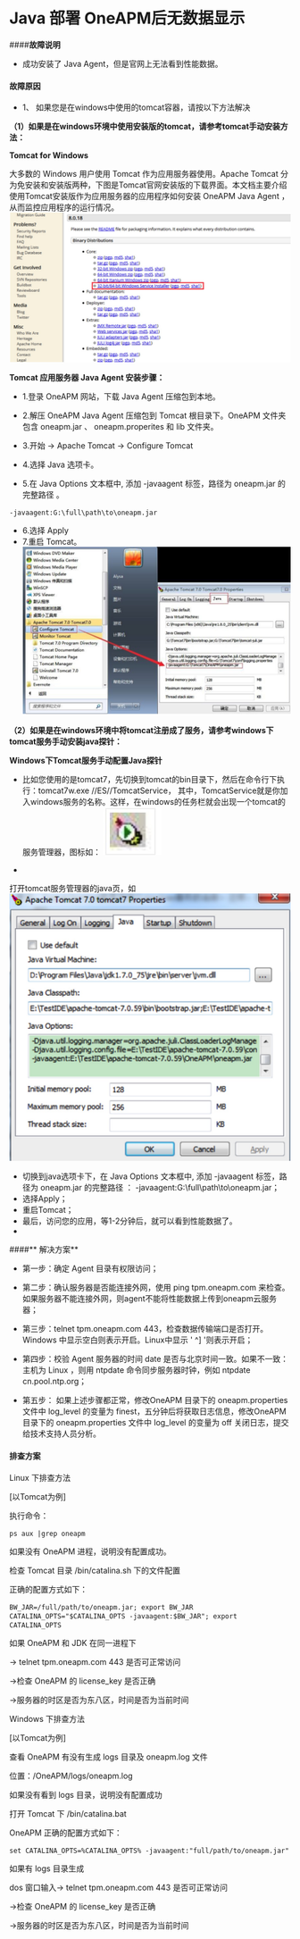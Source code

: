# Java 部署 OneAPM后无数据显示

####**故障说明**

* 成功安装了 Java Agent，但是官网上无法看到性能数据。


#### **故障原因**


* 1、 如果您是在windows中使用的tomcat容器，请按以下方法解决

 **（1）如果是在windows环境中使用安装版的tomcat，请参考tomcat手动安装方法：**
  
  **Tomcat for Windows**
  
  大多数的 Windows 用户使用 Tomcat 作为应用服务器使用。Apache Tomcat 分为免安装和安装版两种，下图是Tomcat官网安装版的下载界面。本文档主要介绍使用Tomcat安装版作为应用服务器的应用程序如何安装 OneAPM Java Agent ，从而监控应用程序的运行情况。
  ![](tom01.png)
  
 **Tomcat 应用服务器 Java Agent 安装步骤：**
 
   * 1.登录 OneAPM 网站，下载 Java Agent 压缩包到本地。

   * 2.解压 OneAPM Java Agent 压缩包到 Tomcat 根目录下。OneAPM 文件夹包含 oneapm.jar 、 oneapm.properites 和 lib 文件夹。

  * 3.开始 -> Apache Tomcat -> Configure Tomcat

  * 4.选择 Java 选项卡。

  * 5.在 Java Options 文本框中, 添加 -javaagent 标签，路径为 oneapm.jar 的完整路径 。

   ```
   -javaagent:G:\full\path\to\oneapm.jar
   ```

 * 6.选择 Apply
 * 7.重启 Tomcat。
![](tomcat02.png)


**（2）如果是在windows环境中将tomcat注册成了服务，请参考windows下tomcat服务手动安装java探针：**

 **Windows下Tomcat服务手动配置Java探针**
 *  比如您使用的是tomcat7，先切换到tomcat的bin目录下，然后在命令行下执行：tomcat7w.exe //ES//TomcatService， 其中，TomcatService就是你加入windows服务的名称。这样，在windows的任务栏就会出现一个tomcat的服务管理器，图标如：
 ![](tomcat03.png)

* 
打开tomcat服务管理器的java页，如
![](tomcat4.png)

* 切换到java选项卡下，在 Java Options 文本框中, 添加 -javaagent 标签，路径为 oneapm.jar 的完整路径 ：
-javaagent:G:\full\path\to\oneapm.jar；
* 选择Apply；
* 重启Tomcat；
* 最后，访问您的应用，等1-2分钟后，就可以看到性能数据了。
* 


####** 解决方案**
* 第一步：确定 Agent 目录有权限访问；


* 第二步：确认服务器是否能连接外网，使用 ping tpm.oneapm.com 来检查。如果服务器不能连接外网，则agent不能将性能数据上传到oneapm云服务器；


* 第三步：telnet tpm.oneapm.com 443，检查数据传输端口是否打开。Windows 中显示空白则表示开启。Linux中显示 ' ^] '则表示开启；


* 第四步：校验 Agent 服务器的时间 date 是否与北京时间一致。如果不一致：主机为 Linux ，则用 ntpdate 命令同步服务器时钟，例如 ntpdate cn.pool.ntp.org；


* 第五步： 如果上述步骤都正常，修改OneAPM 目录下的 oneapm.properties 文件中 log_level 的变量为 finest，五分钟后将获取日志信息，修改OneAPM 目录下的 oneapm.properties 文件中 log_level 的变量为 off 关闭日志，提交给技术支持人员分析。


#### **排查方案**
Linux 下排查方法

[以Tomcat为例]

执行命令：

```
ps aux |grep oneapm
```
如果没有 OneAPM 进程，说明没有配置成功。

检查 Tomcat 目录 /bin/catalina.sh 下的文件配置

正确的配置方式如下：

```
BW_JAR=/full/path/to/oneapm.jar; export BW_JAR
CATALINA_OPTS="$CATALINA_OPTS -javaagent:$BW_JAR"; export CATALINA_OPTS

```
如果 OneAPM 和 JDK 在同一进程下

-> telnet tpm.oneapm.com 443 是否可正常访问

->检查 OneAPM 的 license_key 是否正确

->服务器的时区是否为东八区，时间是否为当前时间

Windows 下排查方法

[以Tomcat为例]

查看 OneAPM 有没有生成 logs 目录及 oneapm.log 文件

位置：/OneAPM/logs/oneapm.log

如果没有看到 logs 目录，说明没有配置成功

打开 Tomcat 下 /bin/catalina.bat

OneAPM 正确的配置方式如下：

```
set CATALINA_OPTS=%CATALINA_OPTS% -javaagent:"full/path/to/oneapm.jar"
```
如果有 logs 目录生成

dos 窗口输入-> telnet tpm.oneapm.com 443 是否可正常访问

->检查 OneAPM 的 license_key 是否正确

->服务器的时区是否为东八区，时间是否为当前时间








 